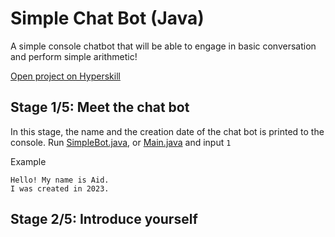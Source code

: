 # Simple Chat Bot (Java)

A simple console chatbot that will be able to engage in basic conversation and perform simple arithmetic!

[Open project on Hyperskill](https://hyperskill.org/projects/113)

## Stage 1/5: Meet the chat bot
In this stage, the name and the creation date of the chat 
bot is printed to the console.
Run [SimpleBot.java](src/main/java/bot/SimpleBot.java), or [Main.java](src/main/java/org/) and input `1`

Example

    Hello! My name is Aid.
    I was created in 2023.

## Stage 2/5: Introduce yourself
